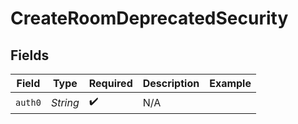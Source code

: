 # CreateRoomDeprecatedSecurity


## Fields

| Field              | Type               | Required           | Description        | Example            |
| ------------------ | ------------------ | ------------------ | ------------------ | ------------------ |
| `auth0`            | *String*           | :heavy_check_mark: | N/A                |                    |